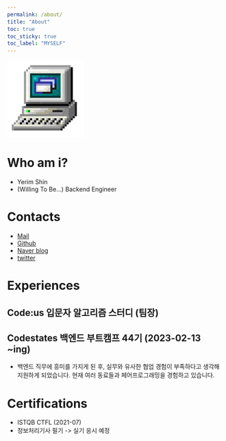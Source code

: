 ```yaml
---
permalink: /about/
title: "About"
toc: true
toc_sticky: true
toc_label: "MYSELF"
---
```


![icon](/assets/logo.ico/apple-touch-icon.png)
# Who am i?
- Yerim Shin
- (Willing To Be...) Backend Engineer

# Contacts
- [Mail](21yrshin@naver.com)
- [Github](https://github.com/yelm-212)
- [Naver blog](https://blog.naver.com/21yrshin)
- [twitter](https://twitter.com/yelm_212)

# Experiences

## Code:us 입문자 알고리즘 스터디 (팀장)


## Codestates 백엔드 부트캠프 44기 (2023-02-13 ~ing)
- 백엔드 직무에 흥미를 가지게 된 후, 실무와 유사한 협업 경험이 부족하다고 생각해 지원하게 되었습니다. 현재 여러 동료들과 페어프로그래밍을 경험하고 있습니다.

# Certifications
- ISTQB CTFL (2021-07)
- 정보처리기사 필기 -> 실기 응시 예정